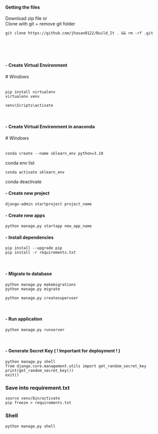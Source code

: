
#### Getting the files
Download zip file or <br>
Clone with git + remove git folder
```
git clone https://github.com/jhasan0122/Build_It . && rm -rf .git
```
<br><br><br>



#### - Create Virtual Environment 

###### # Windows
```
pip install virtualenv 
virtualenv venv 
```

```
venv\Scripts\activate
```

<br>

#### - Create Virtual Environment  in anaconda

###### # Windows
```
conda create --name sklearn_env python=3.10

```
conda env list

```
conda activate sklearn_env
```
conda deactivate


#### - Create new project
```
django-admin startproject project_name
```


#### - Create new apps
```
python manage.py startapp new_app_name
```


#### - Install dependencies
```
pip install --upgrade pip
pip install -r requirements.txt
```

<br>

#### - Migrate to database
```
python manage.py makemigrations
python manage.py migrate
```

```
python manage.py createsuperuser
```

<br>

#### - Run application
```angular2html
python manage.py runserver
```

<br>

#### - Generate Secret Key ( ! Important for deployment ! )
```
python manage.py shell
from django.core.management.utils import get_random_secret_key
print(get_random_secret_key())
exit()
```


### Save into requirement.txt 
```
source venv/bin/activate
pip freeze > requirements.txt
```

### Shell
```angular2html
python manage.py shell
```


